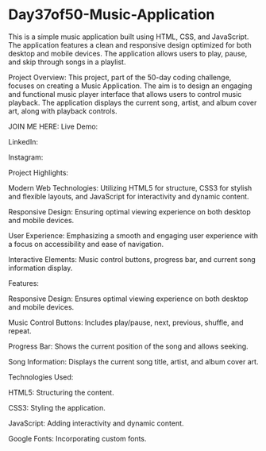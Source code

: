 # Day37of50-Music-Application

This is a simple music application built using HTML, CSS, and JavaScript. The application features a clean and responsive design optimized for both desktop and mobile devices.
The application allows users to play, pause, and skip through songs in a playlist.

Project Overview:
This project, part of the 50-day coding challenge, focuses on creating a Music Application. The aim is to design an engaging and functional music player interface that allows users to control music playback. The application displays the current song, artist, and album cover art, along with playback controls.

JOIN ME HERE:
Live Demo: 

LinkedIn: 

Instagram: 

Project Highlights:

Modern Web Technologies: Utilizing HTML5 for structure, CSS3 for stylish and flexible layouts, and JavaScript for interactivity and dynamic content.

Responsive Design: Ensuring optimal viewing experience on both desktop and mobile devices.

User Experience: Emphasizing a smooth and engaging user experience with a focus on accessibility and ease of navigation.

Interactive Elements: Music control buttons, progress bar, and current song information display.

Features:

Responsive Design: Ensures optimal viewing experience on both desktop and mobile devices.

Music Control Buttons: Includes play/pause, next, previous, shuffle, and repeat.

Progress Bar: Shows the current position of the song and allows seeking.

Song Information: Displays the current song title, artist, and album cover art.

Technologies Used:

HTML5: Structuring the content.

CSS3: Styling the application.

JavaScript: Adding interactivity and dynamic content.

Google Fonts: Incorporating custom fonts.